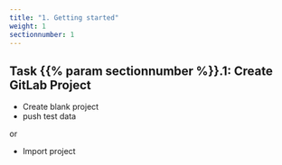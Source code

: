 ```yaml
---
title: "1. Getting started"
weight: 1
sectionnumber: 1
---
```



## Task {{% param sectionnumber %}}.1: Create GitLab Project

* Create blank project
* push test data

or

* Import project



